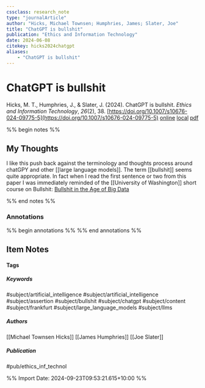 ```yaml
---
cssclass: research_note
type: "journalArticle"
author: "Hicks, Michael Townsen; Humphries, James; Slater, Joe"
title: "ChatGPT is bullshit"
publication: "Ethics and Information Technology"
date: 2024-06-08
citekey: hicks2024chatgpt
aliases: 
    - "ChatGPT is bullshit"
---
```


# ChatGPT is bullshit

Hicks, M. T., Humphries, J., & Slater, J. (2024). ChatGPT is bullshit. _Ethics and Information Technology_, _26_(2), 38. [https://doi.org/10.1007/s10676-024-09775-5](https://doi.org/10.1007/s10676-024-09775-5)
[online](http://zotero.org/users/7162438/items/WW4MMGYF) [local](zotero://select/library/items/WW4MMGYF) [pdf](file:///home/gjc216/Zotero/storage/V7AAMRRL/Hicks%20et%20al.%20-%202024%20-%20ChatGPT%20is%20bullshit.pdf)
 

 
%% begin notes %%

## My Thoughts

I like this push back against the terminology and thoughts process around chatGPY and other [[large language models]]. The term [[bullshit]] seems quite appropriate. In fact when I read the first sentence or two from this paper I was immediately reminded of the [[University of Washington]] short course on Bullshit: [Bullshit in the Age of Big Data](https://youtu.be/A2OtU5vlR0k?si=I-161PkYEuTk0l_5)

%% end notes %%

### Annotations

%% begin annotations %%
%% end annotations %%

## Item Notes

#### Tags

##### Keywords

#subject/artificial_intelligence #subject/artificial_intelligence #subject/assertion #subject/bullshit #subject/chatgpt #subject/content #subject/frankfurt #subject/large_language_models #subject/llms

##### Authors

[[Michael Townsen Hicks]] [[James Humphries]] [[Joe Slater]]

##### Publication

#pub/ethics_inf_technol


%% Import Date: 2024-09-23T09:53:21.615+10:00 %%

